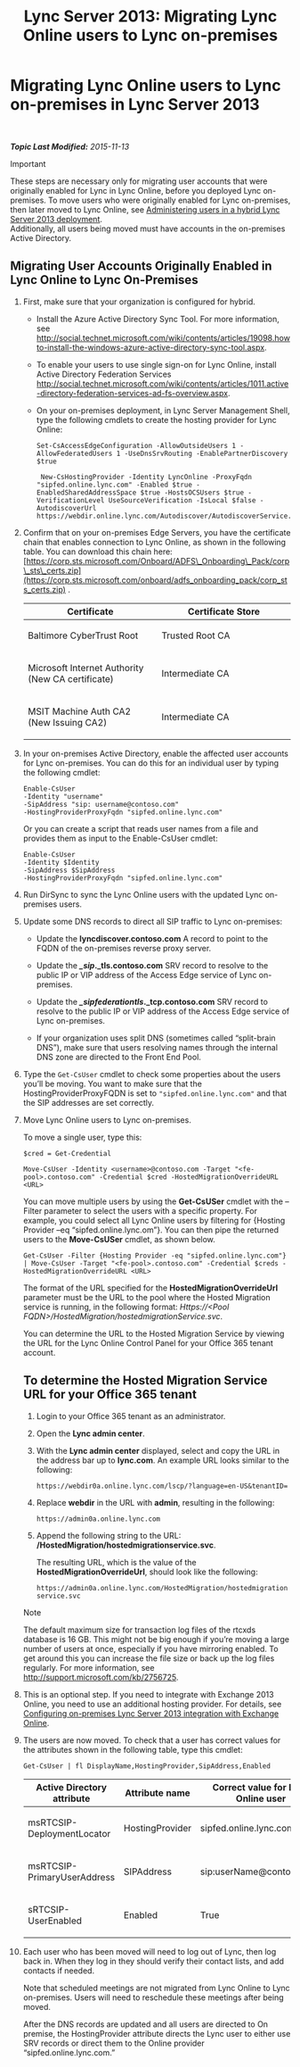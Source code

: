 ﻿---
title: 'Lync Server 2013: Migrating Lync Online users to Lync on-premises'
TOCTitle: Migrating Lync Online users to Lync on-premises
ms:assetid: 0e29605b-db2d-4cbf-b6a9-15db6b9fdabc
ms:mtpsurl: https://technet.microsoft.com/en-us/library/Dn689115(v=OCS.15)
ms:contentKeyID: 62258120
ms.date: 11/13/2015
mtps_version: v=OCS.15
---

<div data-xmlns="http://www.w3.org/1999/xhtml">

<div class="topic" data-xmlns="http://www.w3.org/1999/xhtml" data-msxsl="urn:schemas-microsoft-com:xslt" data-cs="http://msdn.microsoft.com/en-us/">

<div data-asp="http://msdn2.microsoft.com/asp">

# Migrating Lync Online users to Lync on-premises in Lync Server 2013

</div>

<div id="mainSection">

<div id="mainBody">

<span> </span>

_**Topic Last Modified:** 2015-11-13_

<div class="">


> [!IMPORTANT]  
> These steps are necessary only for migrating user accounts that were originally enabled for Lync in Lync Online, before you deployed Lync on-premises. To move users who were originally enabled for Lync on-premises, then later moved to Lync Online, see <A href="lync-server-2013-administering-users-in-a-hybrid-deployment.md">Administering users in a hybrid Lync Server 2013 deployment</A>.<BR>Additionally, all users being moved must have accounts in the on-premises Active Directory.



</div>

<div>

## Migrating User Accounts Originally Enabled in Lync Online to Lync On-Premises

1.  First, make sure that your organization is configured for hybrid.
    
      - Install the Azure Active Directory Sync Tool. For more information, see <http://social.technet.microsoft.com/wiki/contents/articles/19098.howto-install-the-windows-azure-active-directory-sync-tool.aspx>.
    
      - To enable your users to use single sign-on for Lync Online, install Active Directory Federation Services <http://social.technet.microsoft.com/wiki/contents/articles/1011.active-directory-federation-services-ad-fs-overview.aspx>.
    
      - On your on-premises deployment, in Lync Server Management Shell, type the following cmdlets to create the hosting provider for Lync Online:
        
           ```
           Set-CsAccessEdgeConfiguration -AllowOutsideUsers 1 -AllowFederatedUsers 1 -UseDnsSrvRouting -EnablePartnerDiscovery $true
           ```
        
           ```
            New-CsHostingProvider -Identity LyncOnline -ProxyFqdn "sipfed.online.lync.com" -Enabled $true -EnabledSharedAddressSpace $true -HostsOCSUsers $true -VerificationLevel UseSourceVerification -IsLocal $false -AutodiscoverUrl https://webdir.online.lync.com/Autodiscover/AutodiscoverService.svc/root
           ```

2.  Confirm that on your on-premises Edge Servers, you have the certificate chain that enables connection to Lync Online, as shown in the following table. You can download this chain here: [https://corp.sts.microsoft.com/Onboard/ADFS\_Onboarding\_Pack/corp\_sts\_certs.zip](https://corp.sts.microsoft.com/onboard/adfs_onboarding_pack/corp_sts_certs.zip) .
    
    
    <table>
    <colgroup>
    <col style="width: 50%" />
    <col style="width: 50%" />
    </colgroup>
    <thead>
    <tr class="header">
    <th>Certificate</th>
    <th>Certificate Store</th>
    </tr>
    </thead>
    <tbody>
    <tr class="odd">
    <td><p>Baltimore CyberTrust Root</p></td>
    <td><p>Trusted Root CA</p></td>
    </tr>
    <tr class="even">
    <td><p>Microsoft Internet Authority (New CA certificate)</p></td>
    <td><p>Intermediate CA</p></td>
    </tr>
    <tr class="odd">
    <td><p>MSIT Machine Auth CA2 (New Issuing CA2)</p></td>
    <td><p>Intermediate CA</p></td>
    </tr>
    </tbody>
    </table>


3.  In your on-premises Active Directory, enable the affected user accounts for Lync on-premises. You can do this for an individual user by typing the following cmdlet:
    
        Enable-CsUser
        -Identity "username" 
        -SipAddress "sip: username@contoso.com"
        -HostingProviderProxyFqdn "sipfed.online.lync.com"
    
    Or you can create a script that reads user names from a file and provides them as input to the Enable-CsUser cmdlet:
    
        Enable-CsUser
        -Identity $Identity 
        -SipAddress $SipAddress 
        -HostingProviderProxyFqdn "sipfed.online.lync.com"

4.  Run DirSync to sync the Lync Online users with the updated Lync on-premises users.

5.  Update some DNS records to direct all SIP traffic to Lync on-premises:
    
      - Update the **lyncdiscover.contoso.com** A record to point to the FQDN of the on-premises reverse proxy server.
    
      - Update the ***\_sip*.\_tls.contoso.com** SRV record to resolve to the public IP or VIP address of the Access Edge service of Lync on-premises.
    
      - Update the ***\_sipfederationtls*.\_tcp.contoso.com** SRV record to resolve to the public IP or VIP address of the Access Edge service of Lync on-premises.
    
      - If your organization uses split DNS (sometimes called “split-brain DNS”), make sure that users resolving names through the internal DNS zone are directed to the Front End Pool.

6.  Type the `Get-CsUser` cmdlet to check some properties about the users you’ll be moving. You want to make sure that the HostingProviderProxyFQDN is set to `"sipfed.online.lync.com"` and that the SIP addresses are set correctly.

7.  Move Lync Online users to Lync on-premises.
    
    To move a single user, type this:
    
       ```
       $cred = Get-Credential
       ```
    
       ```
       Move-CsUser -Identity <username>@contoso.com -Target "<fe-pool>.contoso.com" -Credential $cred -HostedMigrationOverrideURL <URL>
       ```
    
    You can move multiple users by using the **Get-CsUSer** cmdlet with the –Filter parameter to select the users with a specific property. For example, you could select all Lync Online users by filtering for {Hosting Provider –eq “sipfed.online.lync.om”}. You can then pipe the returned users to the **Move-CsUSer** cmdlet, as shown below.
    
        Get-CsUser -Filter {Hosting Provider -eq "sipfed.online.lync.com"} | Move-CsUser -Target "<fe-pool>.contoso.com" -Credential $creds -HostedMigrationOverrideURL <URL>
    
    The format of the URL specified for the **HostedMigrationOverrideUrl** parameter must be the URL to the pool where the Hosted Migration service is running, in the following format: *Https://\<Pool FQDN\>/HostedMigration/hostedmigrationService.svc*.
    
    You can determine the URL to the Hosted Migration Service by viewing the URL for the Lync Online Control Panel for your Office 365 tenant account.
    
    <div>
    
    ## To determine the Hosted Migration Service URL for your Office 365 tenant
    
    1.  Login to your Office 365 tenant as an administrator.
    
    2.  Open the **Lync admin center**.
    
    3.  With the **Lync admin center** displayed, select and copy the URL in the address bar up to **lync.com**. An example URL looks similar to the following:
        
        `https://webdir0a.online.lync.com/lscp/?language=en-US&tenantID=`
    
    4.  Replace **webdir** in the URL with **admin**, resulting in the following:
        
        `https://admin0a.online.lync.com`
    
    5.  Append the following string to the URL: **/HostedMigration/hostedmigrationservice.svc**.
        
        The resulting URL, which is the value of the **HostedMigrationOverrideUrl**, should look like the following:
        
        `https://admin0a.online.lync.com/HostedMigration/hostedmigrationservice.svc`
    
    </div>
    
    <div class="">
    

    > [!NOTE]  
    > The default maximum size for transaction log files of the rtcxds database is 16 GB. This might not be big enough if you’re moving a large number of users at once, especially if you have mirroring enabled. To get around this you can increase the file size or back up the log files regularly. For more information, see <A class=uri href="http://support.microsoft.com/kb/2756725">http://support.microsoft.com/kb/2756725</A>.

    
    </div>

8.  This is an optional step. If you need to integrate with Exchange 2013 Online, you need to use an additional hosting provider. For details, see [Configuring on-premises Lync Server 2013 integration with Exchange Online](lync-server-2013-configuring-on-premises-lync-server-integration-with-exchange-online.md).

9.  The users are now moved. To check that a user has correct values for the attributes shown in the following table, type this cmdlet:
    
        Get-CsUser | fl DisplayName,HostingProvider,SipAddress,Enabled
    
    
    <table>
    <colgroup>
    <col style="width: 25%" />
    <col style="width: 25%" />
    <col style="width: 25%" />
    <col style="width: 25%" />
    </colgroup>
    <thead>
    <tr class="header">
    <th>Active Directory attribute</th>
    <th>Attribute name</th>
    <th>Correct value for Lync Online user</th>
    <th>Correct value for Lync on–premises users</th>
    </tr>
    </thead>
    <tbody>
    <tr class="odd">
    <td><p>msRTCSIP-DeploymentLocator</p></td>
    <td><p>HostingProvider</p></td>
    <td><p>sipfed.online.lync.com</p></td>
    <td><p>SRV:</p></td>
    </tr>
    <tr class="even">
    <td><p>msRTCSIP-PrimaryUserAddress</p></td>
    <td><p>SIPAddress</p></td>
    <td><p>sip:userName@contoso.com</p></td>
    <td><p>sip:userName@contoso.com</p></td>
    </tr>
    <tr class="odd">
    <td><p>sRTCSIP-UserEnabled</p></td>
    <td><p>Enabled</p></td>
    <td><p>True</p></td>
    <td><p>True</p></td>
    </tr>
    </tbody>
    </table>


10. Each user who has been moved will need to log out of Lync, then log back in. When they log in they should verify their contact lists, and add contacts if needed.
    
    Note that scheduled meetings are not migrated from Lync Online to Lync on-premises. Users will need to reschedule these meetings after being moved.
    
    After the DNS records are updated and all users are directed to On premise, the HostingProvider attribute directs the Lync user to either use SRV records or direct them to the Online provider “sipfed.online.lync.com.”

</div>

</div>

<span> </span>

</div>

</div>

</div>

